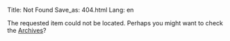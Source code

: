 Title: Not Found
Save_as: 404.html
Lang: en

The requested item could not be located. Perhaps you might want to check
the [Archives](/archives.html)?
